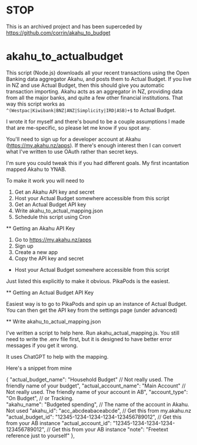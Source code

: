 # STOP

This is an archived project and has been superceded by https://github.com/corrin/akahu_to_budget

# akahu_to_actualbudget


This script (Node.js) downloads all your recent transactions using the Open Banking data aggregator Akahu, and posts them to Actual Budget.  If you live in NZ and use Actual Budget, then this should give you automatic transaction importing.
Akahu acts as an aggregator in NZ, providing data from all the major banks, and quite a few other financial institutions.  That way this script works as `^(Westpac|Kiwibank|BNZ|ANZ|Simplicity|IRD|ASB)+$` to Actual Budget.

I wrote it for myself and there's bound to be a couple assumptions I made that are me-specific, so please let me know if you spot any.  

You'll need to sign up for a developer account at Akahu (https://my.akahu.nz/apps).  If there's enough interest then I can convert what I've written to use OAuth rather than secret keys.

I'm sure you could tweak this if you had different goals.  My first incantation mapped Akahu to YNAB.

To make it work you will need to 
1. Get an Akahu API key and secret
2. Host your Actual Budget somewhere accessible from this script
3. Get an Actual Budget API key
4. Write akahu_to_actual_mapping.json 
5. Schedule this script using Cron


** Getting an Akahu API Key

1. Go to https://my.akahu.nz/apps
2. Sign up
3. Create a new app
4. Copy the API key and secret

* Host your Actual Budget somewhere accessible from this script

Just listed this explicitly to make it obvious.  PikaPods is the easiest.

** Getting an Actual Budget API Key

Easiest way is to go to PikaPods and spin up an instance of Actual Budget.  
You can then get the API key from the settings page (under advanced)

** Write akahu_to_actual_mapping.json

I've written a script to help here.  Run akahu_actual_mapping.js.
You still need to write the .env file first, but it is designed to have better error messages if you get it wrong.

It uses ChatGPT to help with the mapping.

Here's a snippet from mine

  {
    "actual_budget_name": "Household Budget" // Not really used.  The friendly name of your budget",
    "actual_account_name": "Main Account" // Not really used.  The friendly name of your account in AB",
    "account_type": "On Budget", // or Tracking.  
    "akahu_name": "Budgeted spending", // The name of the account in Akahu. Not used
    "akahu_id": "acc_abcdeabaceabcde", // Get this from my.akahu.nz
    "actual_budget_id": "12345-1234-1234-1234-123456789012", // Get this from your AB instance
    "actual_account_id": "12345-1234-1234-1234-123456789012", // Get this from your AB instance
    "note": "Freetext reference just to yourself"
  },



